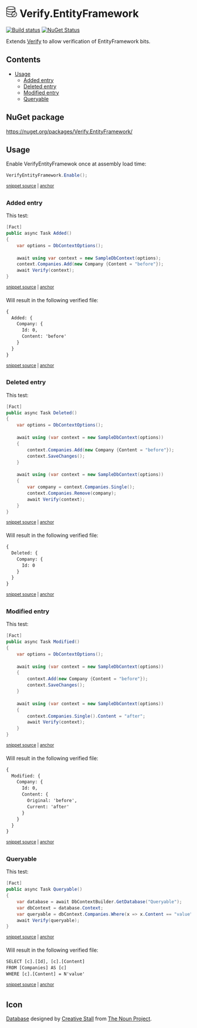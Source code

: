<!--
GENERATED FILE - DO NOT EDIT
This file was generated by [MarkdownSnippets](https://github.com/SimonCropp/MarkdownSnippets).
Source File: /readme.source.md
To change this file edit the source file and then run MarkdownSnippets.
-->

# <img src="/src/icon.png" height="30px"> Verify.EntityFramework

[![Build status](https://ci.appveyor.com/api/projects/status/g6njwv0aox62atu0?svg=true)](https://ci.appveyor.com/project/SimonCropp/verify-entityframework)
[![NuGet Status](https://img.shields.io/nuget/v/Verify.EntityFramework.svg)](https://www.nuget.org/packages/Verify.EntityFramework/)

Extends [Verify](https://github.com/SimonCropp/Verify) to allow verification of EntityFramework bits.


<!-- toc -->
## Contents

  * [Usage](#usage)
    * [Added entry](#added-entry)
    * [Deleted entry](#deleted-entry)
    * [Modified entry](#modified-entry)
    * [Queryable](#queryable)<!-- endtoc -->


## NuGet package

https://nuget.org/packages/Verify.EntityFramework/


## Usage

Enable VerifyEntityFramewok once at assembly load time:

<!-- snippet: Enable -->
<a id='snippet-enable'/></a>
```cs
VerifyEntityFramework.Enable();
```
<sup><a href='/src/Tests/GlobalSetup.cs#L9-L11' title='File snippet `enable` was extracted from'>snippet source</a> | <a href='#snippet-enable' title='Navigate to start of snippet `enable`'>anchor</a></sup>
<!-- endsnippet -->


### Added entry

This test:

<!-- snippet: Added -->
<a id='snippet-added'/></a>
```cs
[Fact]
public async Task Added()
{
    var options = DbContextOptions();

    await using var context = new SampleDbContext(options);
    context.Companies.Add(new Company {Content = "before"});
    await Verify(context);
}
```
<sup><a href='/src/Tests/Tests.cs#L12-L22' title='File snippet `added` was extracted from'>snippet source</a> | <a href='#snippet-added' title='Navigate to start of snippet `added`'>anchor</a></sup>
<!-- endsnippet -->

Will result in the following verified file:

<!-- snippet: Tests.Added.verified.txt -->
<a id='snippet-Tests.Added.verified.txt'/></a>
```txt
{
  Added: {
    Company: {
      Id: 0,
      Content: 'before'
    }
  }
}
```
<sup><a href='/src/Tests/Tests.Added.verified.txt#L1-L8' title='File snippet `Tests.Added.verified.txt` was extracted from'>snippet source</a> | <a href='#snippet-Tests.Added.verified.txt' title='Navigate to start of snippet `Tests.Added.verified.txt`'>anchor</a></sup>
<!-- endsnippet -->


### Deleted entry

This test:

<!-- snippet: Deleted -->
<a id='snippet-deleted'/></a>
```cs
[Fact]
public async Task Deleted()
{
    var options = DbContextOptions();

    await using (var context = new SampleDbContext(options))
    {
        context.Companies.Add(new Company {Content = "before"});
        context.SaveChanges();
    }

    await using (var context = new SampleDbContext(options))
    {
        var company = context.Companies.Single();
        context.Companies.Remove(company);
        await Verify(context);
    }
}
```
<sup><a href='/src/Tests/Tests.cs#L24-L43' title='File snippet `deleted` was extracted from'>snippet source</a> | <a href='#snippet-deleted' title='Navigate to start of snippet `deleted`'>anchor</a></sup>
<!-- endsnippet -->

Will result in the following verified file:

<!-- snippet: Tests.Deleted.verified.txt -->
<a id='snippet-Tests.Deleted.verified.txt'/></a>
```txt
{
  Deleted: {
    Company: {
      Id: 0
    }
  }
}
```
<sup><a href='/src/Tests/Tests.Deleted.verified.txt#L1-L7' title='File snippet `Tests.Deleted.verified.txt` was extracted from'>snippet source</a> | <a href='#snippet-Tests.Deleted.verified.txt' title='Navigate to start of snippet `Tests.Deleted.verified.txt`'>anchor</a></sup>
<!-- endsnippet -->


### Modified entry

This test:

<!-- snippet: Modified -->
<a id='snippet-modified'/></a>
```cs
[Fact]
public async Task Modified()
{
    var options = DbContextOptions();

    await using (var context = new SampleDbContext(options))
    {
        context.Add(new Company {Content = "before"});
        context.SaveChanges();
    }

    await using (var context = new SampleDbContext(options))
    {
        context.Companies.Single().Content = "after";
        await Verify(context);
    }
}
```
<sup><a href='/src/Tests/Tests.cs#L45-L63' title='File snippet `modified` was extracted from'>snippet source</a> | <a href='#snippet-modified' title='Navigate to start of snippet `modified`'>anchor</a></sup>
<!-- endsnippet -->

Will result in the following verified file:

<!-- snippet: Tests.Modified.verified.txt -->
<a id='snippet-Tests.Modified.verified.txt'/></a>
```txt
{
  Modified: {
    Company: {
      Id: 0,
      Content: {
        Original: 'before',
        Current: 'after'
      }
    }
  }
}
```
<sup><a href='/src/Tests/Tests.Modified.verified.txt#L1-L11' title='File snippet `Tests.Modified.verified.txt` was extracted from'>snippet source</a> | <a href='#snippet-Tests.Modified.verified.txt' title='Navigate to start of snippet `Tests.Modified.verified.txt`'>anchor</a></sup>
<!-- endsnippet -->


### Queryable

This test:

<!-- snippet: Queryable -->
<a id='snippet-queryable'/></a>
```cs
[Fact]
public async Task Queryable()
{
    var database = await DbContextBuilder.GetDatabase("Queryable");
    var dbContext = database.Context;
    var queryable = dbContext.Companies.Where(x => x.Content == "value");
    await Verify(queryable);
}
```
<sup><a href='/src/Tests/Tests.cs#L134-L143' title='File snippet `queryable` was extracted from'>snippet source</a> | <a href='#snippet-queryable' title='Navigate to start of snippet `queryable`'>anchor</a></sup>
<!-- endsnippet -->

Will result in the following verified file:

<!-- snippet: Tests.Queryable.verified.txt -->
<a id='snippet-Tests.Queryable.verified.txt'/></a>
```txt
SELECT [c].[Id], [c].[Content]
FROM [Companies] AS [c]
WHERE [c].[Content] = N'value'
```
<sup><a href='/src/Tests/Tests.Queryable.verified.txt#L1-L3' title='File snippet `Tests.Queryable.verified.txt` was extracted from'>snippet source</a> | <a href='#snippet-Tests.Queryable.verified.txt' title='Navigate to start of snippet `Tests.Queryable.verified.txt`'>anchor</a></sup>
<!-- endsnippet -->


## Icon

[Database](https://thenounproject.com/term/database/310841/) designed by [Creative Stall](https://thenounproject.com/creativestall/) from [The Noun Project](https://thenounproject.com/creativepriyanka).
